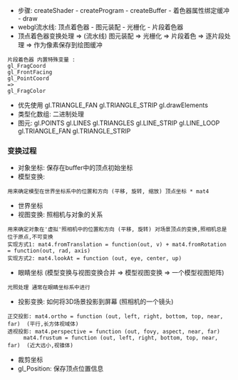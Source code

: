 - 步骤: createShader - createProgram - createBuffer - 着色器属性绑定缓冲 - draw
- webgl流水线: 顶点着色器 - 图元装配 - 光栅化 - 片段着色器
- 顶点着色器变换处理 => (流水线) 图元装配 => 光栅化 => 片段着色 => 逐片段处理 => 作为像素保存到绘图缓冲

```
片段着色器 内置特殊变量 :
gl_FragCoord
gl_FrontFacing
gl_PointCoord
=>
gl_FragColor
```

- 优先使用 gl.TRIANGLE_FAN gl.TRIANGLE_STRIP gl.drawElements
- 类型化数组: 二进制处理
- 图元: gl.POINTS gl.LINES gl.TRIANGLES gl.LINE_STRIP gl.LINE_LOOP gl.TRIANGLE_FAN gl.TRIANGLE_STRIP

### 变换过程
- 对象坐标: 保存在buffer中的顶点初始坐标
- 模型变换:
```
用来确定模型在世界坐标系中的位置和方向 (平移, 旋转, 缩放) 顶点坐标 * mat4
```
- 世界坐标
- 视图变换: 照相机与对象的关系
```
用来确定对象在'虚拟'照相机中的位置和方向 (平移, 旋转) 对场景顶点的变换,照相机总是位于原点,不可变换
实现方式1: mat4.fromTranslation = function(out, v) + mat4.fromRotation = function(out, rad, axis)
实现方式2: mat4.lookAt = function (out, eye, center, up)
```
- 眼睛坐标 (模型变换与视图变换合并 => 模型视图变换 => 一个模型视图矩阵)
```
光照处理 通常在眼睛坐标系中进行
```
- 投影变换: 如何将3D场景投影到屏幕 (照相机的一个镜头)
```
正交投影: mat4.ortho = function (out, left, right, bottom, top, near, far)  (平行,长方体视域体)
透视投影: mat4.perspective = function (out, fovy, aspect, near, far)
     mat4.frustum = function (out, left, right, bottom, top, near, far)  (近大远小,视锥体)
```
- 裁剪坐标
- gl_Position: 保存顶点位置信息
